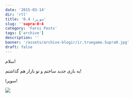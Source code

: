 ```yaml
---
date: '2015-03-14'
dir: 'rtl'
title: 'سوپرا 0.4'
slug: ''supra-0-4
category: 'Farsi Posts'
tags: ['archive']
description: ''
banner: '/assets/archive-blogir/ir.truegame.Supra0.jpg'
draft: false
---
```


سلام!

یه بازی جدید ساختم و تو بازار هم گذاشتم!

سوپرا!

[![](http://s.cafebazaar.ir/2/images/badge-l.png)](https://cafebazaar.ir/d/s/ir.truegame.Supra/)
